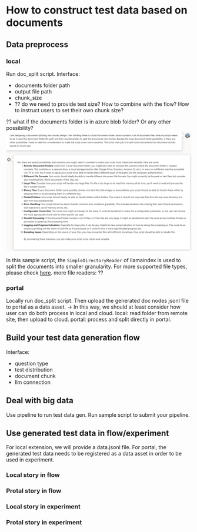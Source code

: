 # How to construct test data based on documents


## Data preprocess
### local
Run doc_split script.
Interface:
- documents folder path
- output file path
- chunk_size
- ?? do we need to provide test size? How to combine with the flow? How to instruct users to set their own chunk size?

?? what if the documents folder is in azure blob folder? Or any other possibility?
![Consider](./temp-to-delete/to_consider_doc_split.png)


In this sample script, the `SimpleDirectoryReader` of llamaindex is used to split the documents into smaller granularity. For more supported file types, please check [here](https://docs.llamaindex.ai/en/stable/module_guides/loading/simpledirectoryreader.html).
more file readers: ??

### portal
Locally run doc_split script. Then upload the generated doc nodes jsonl file to portal as a data asset.
-> In this way, we should at least consider how user can do both process in local and cloud.
local: read folder from remote site, then upload to cloud.
portal: process and split directly in portal.

## Build your test data generation flow
Interface:
- question type
- test distribution
- document chunk
- llm connection


## Deal with big data
Use pipeline to run test data gen. Run sample script to submit your pipeline.

## Use generated test data in flow/experiment
For local extension, we will provide a data.jsonl file.
For portal, the generated test data needs to be registered as a data asset in order to be used in experiment.
### Local story in flow
### Protal story in flow
### Local story in experiment
### Protal story in experiment